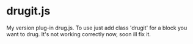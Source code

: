 drugit.js
=========

My version plug-in drug.js. To use just add class 'drugit' for a block you want to drug. It's not working correctly now, soon ill fix it.
